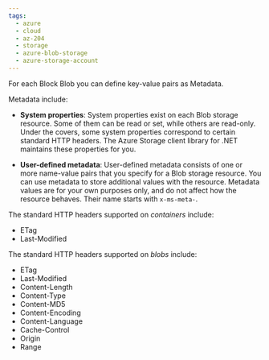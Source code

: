 ```yaml
---
tags:
  - azure
  - cloud
  - az-204
  - storage
  - azure-blob-storage
  - azure-storage-account
---
```


For each Block Blob you can define key-value pairs as Metadata.

Metadata include:

- **System properties**: System properties exist on each Blob storage resource. Some of them can be read or set, while others are read-only. Under the covers, some system properties correspond to certain standard HTTP headers. The Azure Storage client library for .NET maintains these properties for you.

- **User-defined metadata**: User-defined metadata consists of one or more name-value pairs that you specify for a Blob storage resource. You can use metadata to store additional values with the resource. Metadata values are for your own purposes only, and do not affect how the resource behaves. Their name starts with `x-ms-meta-`.

The standard HTTP headers supported on _containers_ include:

- ETag
- Last-Modified

The standard HTTP headers supported on _blobs_ include:

- ETag
- Last-Modified
- Content-Length
- Content-Type
- Content-MD5
- Content-Encoding
- Content-Language
- Cache-Control
- Origin
- Range
